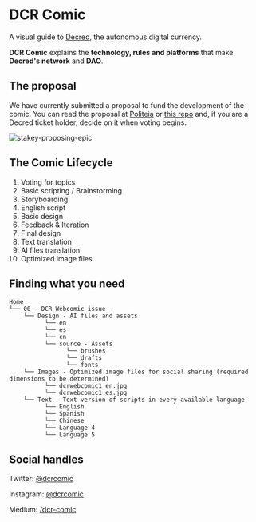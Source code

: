 # DCR Comic

A visual guide to [Decred](https://decred.org), the autonomous digital currency.

**DCR Comic** explains the **technology, rules and platforms** that make **Decred's network** and **DAO**.



## The proposal

We have currently submitted a proposal to fund the development of the comic. You can read the proposal at [Politeia](https://proposals.decred.org) or [this repo](https://github.com/pLabarta/dcrwebcomic/blob/master/Proposal/DCR%20Comic:%20a%20visual%20guide%20to%20Decred.md) and, if you are a Decred ticket holder, decide on it when voting begins.



![stakey-proposing-epic](https://raw.githubusercontent.com/pLabarta/dcrwebcomic/master/Proposal/img/decred_jumbo.png)

 

## The Comic Lifecycle

1. Voting for topics
2. Basic scripting / Brainstorming
3. Storyboarding
4. English script
5. Basic design
6. Feedback & Iteration
7. Final design
8. Text translation
9. AI files translation
10. Optimized image files



## Finding what you need

```
Home
└── 00 - DCR Webcomic issue
    └── Design - AI files and assets
          └── en
          └── es
          └── cn
          └── source - Assets
                └── brushes
                └── drafts
                └── fonts              
    └── Images - Optimized image files for social sharing (required dimensions to be determined)
          └── dcrwebcomic1_en.jpg
          └── dcrwebcomic1_es.jpg
    └── Text - Text version of scripts in every available language
          └── English
          └── Spanish
          └── Chinese
          └── Language 4
          └── Language 5
```


## Social handles

Twitter: [@dcrcomic](https://twitter.com/dcrcomic)

Instagram: [@dcrcomic](https://instagram.com/dcrcomic)

Medium: [/dcr-comic](https://medium.com/dcr-comic)










